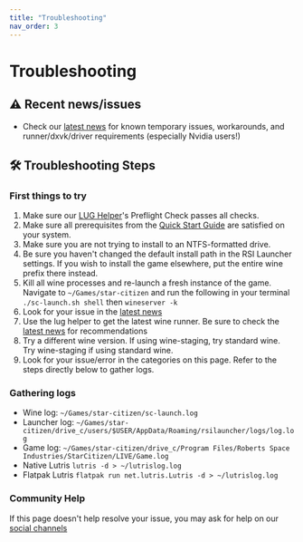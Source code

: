 ```yaml
---
title: "Troubleshooting"
nav_order: 3
---
```


# Troubleshooting

## ⚠️ Recent news/issues
- Check our [latest news](/#news) for known temporary issues, workarounds, and runner/dxvk/driver requirements (especially Nvidia users!)

## 🛠️ Troubleshooting Steps

### First things to try
1. Make sure our [LUG Helper](Tips-and-Tricks#how-to-run-the-lug-helper)'s Preflight Check passes all checks.
2. Make sure all prerequisites from the [Quick Start Guide](/Quick-Start-Guide) are satisfied on your system.
3. Make sure you are not trying to install to an NTFS-formatted drive.
4. Be sure you haven't changed the default install path in the RSI Launcher settings. If you wish to install the game elsewhere, put the entire wine prefix there instead.
5. Kill all wine processes and re-launch a fresh instance of the game.
   Navigate to `~/Games/star-citizen` and run the following in your terminal `./sc-launch.sh shell` then `wineserver -k`
6. Look for your issue in the [latest news](/#news)
7. Use the lug helper to get the latest wine runner. Be sure to check the [latest news](/#general-news) for recommendations
8. Try a different wine version. If using wine-staging, try standard wine. Try wine-staging if using standard wine.
9. Look for your issue/error in the categories on this page. Refer to the steps directly below to gather logs.

### Gathering logs
- Wine log: `~/Games/star-citizen/sc-launch.log`
- Launcher log: `~/Games/star-citizen/drive_c/users/$USER/AppData/Roaming/rsilauncher/logs/log.log`
- Game log: `~/Games/star-citizen/drive_c/Program Files/Roberts Space Industries/StarCitizen/LIVE/Game.log`
- Native Lutris `lutris -d > ~/lutrislog.log`
- Flatpak Lutris `flatpak run net.lutris.Lutris -d > ~/lutrislog.log`


### Community Help
If this page doesn't help resolve your issue, you may ask for help on our [social channels](/)
